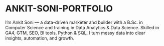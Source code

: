 # ANKIT-SONI-PORTFOLIO
I’m Ankit Soni — a data-driven marketer and builder with a B.Sc. in Computer Science and training in Data Analytics &amp; Data Science. Skilled in GA4, GTM, SEO, BI tools, Python &amp; SQL, I turn messy data into clear insights, automation, and growth.
